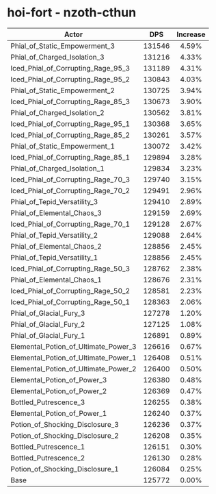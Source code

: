 # hoi-fort - nzoth-cthun
| Actor | DPS | Increase |
|---|:---:|:---:|
|Phial_of_Static_Empowerment_3|131546|4.59%|
|Phial_of_Charged_Isolation_3|131216|4.33%|
|Iced_Phial_of_Corrupting_Rage_95_3|131189|4.31%|
|Iced_Phial_of_Corrupting_Rage_95_2|130843|4.03%|
|Phial_of_Static_Empowerment_2|130725|3.94%|
|Iced_Phial_of_Corrupting_Rage_85_3|130673|3.90%|
|Phial_of_Charged_Isolation_2|130562|3.81%|
|Iced_Phial_of_Corrupting_Rage_95_1|130368|3.65%|
|Iced_Phial_of_Corrupting_Rage_85_2|130261|3.57%|
|Phial_of_Static_Empowerment_1|130072|3.42%|
|Iced_Phial_of_Corrupting_Rage_85_1|129894|3.28%|
|Phial_of_Charged_Isolation_1|129834|3.23%|
|Iced_Phial_of_Corrupting_Rage_70_3|129740|3.15%|
|Iced_Phial_of_Corrupting_Rage_70_2|129491|2.96%|
|Phial_of_Tepid_Versatility_3|129410|2.89%|
|Phial_of_Elemental_Chaos_3|129159|2.69%|
|Iced_Phial_of_Corrupting_Rage_70_1|129128|2.67%|
|Phial_of_Tepid_Versatility_2|129088|2.64%|
|Phial_of_Elemental_Chaos_2|128856|2.45%|
|Phial_of_Tepid_Versatility_1|128856|2.45%|
|Iced_Phial_of_Corrupting_Rage_50_3|128762|2.38%|
|Phial_of_Elemental_Chaos_1|128676|2.31%|
|Iced_Phial_of_Corrupting_Rage_50_2|128581|2.23%|
|Iced_Phial_of_Corrupting_Rage_50_1|128363|2.06%|
|Phial_of_Glacial_Fury_3|127278|1.20%|
|Phial_of_Glacial_Fury_2|127125|1.08%|
|Phial_of_Glacial_Fury_1|126891|0.89%|
|Elemental_Potion_of_Ultimate_Power_3|126616|0.67%|
|Elemental_Potion_of_Ultimate_Power_1|126408|0.51%|
|Elemental_Potion_of_Ultimate_Power_2|126400|0.50%|
|Elemental_Potion_of_Power_3|126380|0.48%|
|Elemental_Potion_of_Power_2|126369|0.47%|
|Bottled_Putrescence_3|126255|0.38%|
|Elemental_Potion_of_Power_1|126240|0.37%|
|Potion_of_Shocking_Disclosure_3|126236|0.37%|
|Potion_of_Shocking_Disclosure_2|126208|0.35%|
|Bottled_Putrescence_1|126151|0.30%|
|Bottled_Putrescence_2|126130|0.28%|
|Potion_of_Shocking_Disclosure_1|126084|0.25%|
|Base|125772|0.00%|
